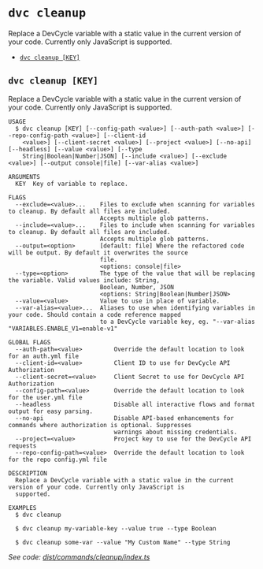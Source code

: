 `dvc cleanup`
=============

Replace a DevCycle variable with a static value in the current version of your code. Currently only JavaScript is supported.

* [`dvc cleanup [KEY]`](#dvc-cleanup-key)

## `dvc cleanup [KEY]`

Replace a DevCycle variable with a static value in the current version of your code. Currently only JavaScript is supported.

```
USAGE
  $ dvc cleanup [KEY] [--config-path <value>] [--auth-path <value>] [--repo-config-path <value>] [--client-id
    <value>] [--client-secret <value>] [--project <value>] [--no-api] [--headless] [--value <value>] [--type
    String|Boolean|Number|JSON] [--include <value>] [--exclude <value>] [--output console|file] [--var-alias <value>]

ARGUMENTS
  KEY  Key of variable to replace.

FLAGS
  --exclude=<value>...    Files to exclude when scanning for variables to cleanup. By default all files are included.
                          Accepts multiple glob patterns.
  --include=<value>...    Files to include when scanning for variables to cleanup. By default all files are included.
                          Accepts multiple glob patterns.
  --output=<option>       [default: file] Where the refactored code will be output. By default it overwrites the source
                          file.
                          <options: console|file>
  --type=<option>         The type of the value that will be replacing the variable. Valid values include: String,
                          Boolean, Number, JSON
                          <options: String|Boolean|Number|JSON>
  --value=<value>         Value to use in place of variable.
  --var-alias=<value>...  Aliases to use when identifying variables in your code. Should contain a code reference mapped
                          to a DevCycle variable key, eg. "--var-alias "VARIABLES.ENABLE_V1=enable-v1"

GLOBAL FLAGS
  --auth-path=<value>         Override the default location to look for an auth.yml file
  --client-id=<value>         Client ID to use for DevCycle API Authorization
  --client-secret=<value>     Client Secret to use for DevCycle API Authorization
  --config-path=<value>       Override the default location to look for the user.yml file
  --headless                  Disable all interactive flows and format output for easy parsing.
  --no-api                    Disable API-based enhancements for commands where authorization is optional. Suppresses
                              warnings about missing credentials.
  --project=<value>           Project key to use for the DevCycle API requests
  --repo-config-path=<value>  Override the default location to look for the repo config.yml file

DESCRIPTION
  Replace a DevCycle variable with a static value in the current version of your code. Currently only JavaScript is
  supported.

EXAMPLES
  $ dvc cleanup

  $ dvc cleanup my-variable-key --value true --type Boolean

  $ dvc cleanup some-var --value "My Custom Name" --type String
```

_See code: [dist/commands/cleanup/index.ts](https://github.com/DevCycleHQ/cli/blob/v4.2.6/dist/commands/cleanup/index.ts)_
